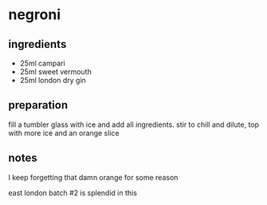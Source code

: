 # negroni


## ingredients

- 25ml campari
- 25ml sweet vermouth
- 25ml london dry gin

## preparation

fill a tumbler glass with ice and add all ingredients. stir to chill and dilute, top with more ice and an orange slice

## notes

I keep forgetting that damn orange for some reason

east london batch #2 is splendid in this
